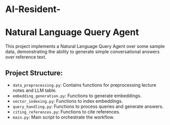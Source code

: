 # AI-Resident-
# Natural Language Query Agent

This project implements a Natural Language Query Agent over some sample data, demonstrating the ability to generate simple conversational answers over reference text.

## Project Structure:

- `data_preprocessing.py`: Contains functions for preprocessing lecture notes and LLM table.
- `embedding_generation.py`: Functions to generate embeddings.
- `vector_indexing.py`: Functions to index embeddings.
- `query_handling.py`: Functions to process queries and generate answers.
- `citing_references.py`: Functions to cite references.
- `main.py`: Main script to orchestrate the workflow.
